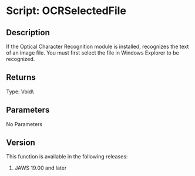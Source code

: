 # Script: OCRSelectedFile

## Description

If the Optical Character Recognition module is installed, recognizes the
text of an image file. You must first select the file in Windows
Explorer to be recognized.

## Returns

Type: Void\

## Parameters

No Parameters

## Version

This function is available in the following releases:

1.  JAWS 19.00 and later
